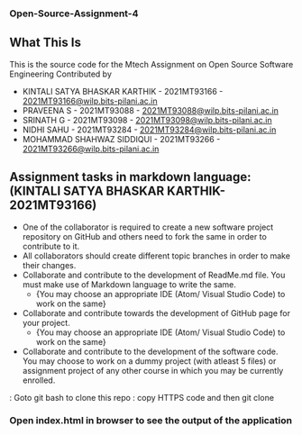 ### Open-Source-Assignment-4
## What This Is
This is the source code for the Mtech Assignment on Open Source Software Engineering Contributed by
- KINTALI SATYA BHASKAR KARTHIK - 2021MT93166 - 2021MT93166@wilp.bits-pilani.ac.in
- PRAVEENA S - 2021MT93088 - 2021MT93088@wilp.bits-pilani.ac.in
- SRINATH G - 2021MT93098 - 2021MT93098@wilp.bits-pilani.ac.in
- NIDHI SAHU - 2021MT93284 - 2021MT93284@wilp.bits-pilani.ac.in
- MOHAMMAD SHAHWAZ SIDDIQUI - 2021MT93266 - 2021MT93266@wilp.bits-pilani.ac.in

## Assignment tasks in markdown language: (KINTALI SATYA BHASKAR KARTHIK-2021MT93166)

+ One of the collaborator is required to create a new software project repository on GitHub and others need to fork the same in order to contribute to it.
+ All collaborators should create different topic branches in order to make their changes.
+ Collaborate and contribute to the development of ReadMe.md file. You must make use of Markdown language to write the same.
  - {You may choose an appropriate IDE (Atom/ Visual Studio Code) to work on the same}
+ Collaborate and contribute towards the development of GitHub page for your project.
  - {You may choose an appropriate IDE (Atom/ Visual Studio Code) to work on the same}
+ Collaborate and contribute to the development of the software code. You may choose to work on a dummy project (with atleast 5 files) or assignment project of any other course in which you may be currently enrolled.

: Goto git bash to clone this repo
: copy HTTPS code and then git clone <https code>

### Open index.html in browser to see the output of the application
